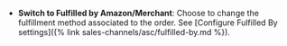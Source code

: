 
- **Switch to Fulfilled by Amazon/Merchant**: Choose to change the fulfillment method associated to the order. See [Configure Fulfilled By settings]({% link sales-channels/asc/fulfilled-by.md %}).
